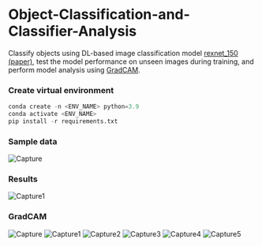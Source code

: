 # Object-Classification-and-Classifier-Analysis

Classify objects using DL-based image classification model [rexnet_150](https://github.com/clovaai/rexnet) [(paper)](https://arxiv.org/pdf/2007.00992.pdf), test the model performance on unseen images during training, and perform model analysis using [GradCAM](https://github.com/jacobgil/pytorch-grad-cam).

### Create virtual environment
```python
conda create -n <ENV_NAME> python=3.9
conda activate <ENV_NAME>
pip install -r requirements.txt
```

### Sample data

![Capture](https://user-images.githubusercontent.com/50166164/209258494-82c2972a-babd-429f-904d-272e2255c5f7.PNG)

### Results

![Capture1](https://user-images.githubusercontent.com/50166164/209258512-b69508a2-0abc-4915-aeef-1fbb1133df63.PNG)

### GradCAM

![Capture](https://user-images.githubusercontent.com/50166164/209279146-a0b81123-7a8f-4cbd-98d6-68f5c17e348b.PNG)
![Capture1](https://user-images.githubusercontent.com/50166164/209279159-2206220e-14bb-4f66-ab62-031e89582ffb.PNG)
![Capture2](https://user-images.githubusercontent.com/50166164/209301961-05786509-bfb2-479d-9a8a-6200e515d28c.PNG)
![Capture3](https://user-images.githubusercontent.com/50166164/209301970-7059fa1e-0259-40a3-a08c-8c468fad95f6.PNG)
![Capture4](https://user-images.githubusercontent.com/50166164/209301976-61cff480-5b13-46f7-9f71-9f04d17719f3.PNG)
![Capture5](https://user-images.githubusercontent.com/50166164/209301983-d51197d7-bd99-4bc0-a2c8-7b303ce4d2bd.PNG)

